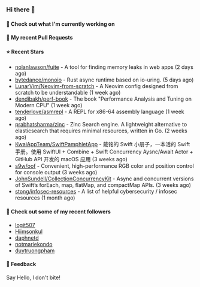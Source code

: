 ### Hi there 👋

#### 👷 Check out what I'm currently working on

#### 🔨 My recent Pull Requests


#### ⭐ Recent Stars

- [nolanlawson/fuite](https://github.com/nolanlawson/fuite) - A tool for finding memory leaks in web apps (2 days ago)
- [bytedance/monoio](https://github.com/bytedance/monoio) - Rust async runtime based on io-uring. (5 days ago)
- [LunarVim/Neovim-from-scratch](https://github.com/LunarVim/Neovim-from-scratch) - A Neovim config designed from scratch to be understandable (1 week ago)
- [dendibakh/perf-book](https://github.com/dendibakh/perf-book) - The book &#34;Performance Analysis and Tuning on Modern CPU&#34; (1 week ago)
- [tenderlove/asmrepl](https://github.com/tenderlove/asmrepl) - A REPL for x86-64 assembly language (1 week ago)
- [prabhatsharma/zinc](https://github.com/prabhatsharma/zinc) - Zinc Search engine. A lightweight alternative to elasticsearch that requires minimal resources, written in Go. (2 weeks ago)
- [KwaiAppTeam/SwiftPamphletApp](https://github.com/KwaiAppTeam/SwiftPamphletApp) - 戴铭的 Swift 小册子，一本活的 Swift 手册。使用 SwiftUI &#43; Combine &#43; Swift Concurrency Aysnc/Await Actor &#43; GitHub API 开发的 macOS 应用 (3 weeks ago)
- [s9w/oof](https://github.com/s9w/oof) - Convenient, high-performance RGB color and position control for console output (3 weeks ago)
- [JohnSundell/CollectionConcurrencyKit](https://github.com/JohnSundell/CollectionConcurrencyKit) - Async and concurrent versions of Swift’s forEach, map, flatMap, and compactMap APIs. (3 weeks ago)
- [stong/infosec-resources](https://github.com/stong/infosec-resources) - A list of helpful cybersecurity / infosec resources (1 month ago)

#### 👯 Check out some of my recent followers

- [logit507](https://github.com/logit507)
- [Hiimsonkul](https://github.com/Hiimsonkul)
- [daphnetd](https://github.com/daphnetd)
- [notmariekondo](https://github.com/notmariekondo)
- [duytruongpham](https://github.com/duytruongpham)

#### 💬 Feedback

Say Hello, I don't bite!